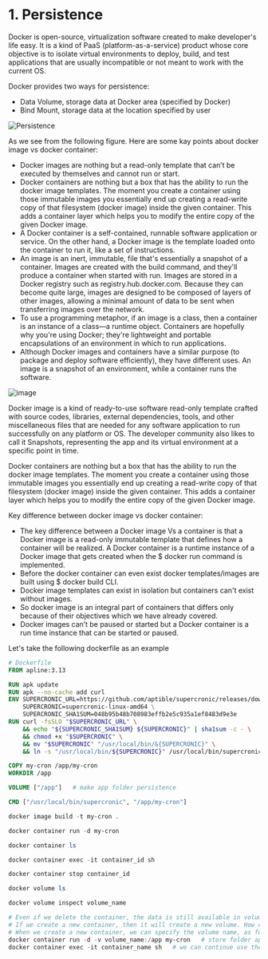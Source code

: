 # 1. Persistence
Docker is open-source, virtualization software created to make developer's life easy. It is a kind of PaaS (platform-as-a-service) product whose core objective is to isolate virtual environments to deploy, build, and test applications that are usually incompatible or not meant to work with the current OS.

Docker provides two ways for persistence:
- Data Volume, storage data at Docker area (specified by Docker)
- Bind Mount, storage data at the location specified by user
  
![Persistence](https://dockertips.readthedocs.io/en/latest/_images/types-of-mounts.png)

As we see from the following figure. Here are some kay points about docker image vs docker container:
- Docker images are nothing but a read-only template that can’t be executed by themselves and cannot run or start.
- Docker containers are nothing but a box that has the ability to run the docker image templates. The moment you create a container using those immutable images you essentially end up creating a read-write copy of that filesystem (docker image) inside the given container. This adds a container layer which helps you to modify the entire copy of the given Docker image.
- A Docker container is a self-contained, runnable software application or service. On the other hand, a Docker image is the template loaded onto the container to run it, like a set of instructions.
- An image is an inert, immutable, file that's essentially a snapshot of a container. Images are created with the build command, and they'll produce a container when started with run. Images are stored in a Docker registry such as registry.hub.docker.com. Because they can become quite large, images are designed to be composed of layers of other images, allowing a minimal amount of data to be sent when transferring images over the network.
- To use a programming metaphor, if an image is a class, then a container is an instance of a class—a runtime object. Containers are hopefully why you're using Docker; they're lightweight and portable encapsulations of an environment in which to run applications.
- Although Docker images and containers have a similar purpose (to package and deploy software efficiently), they have different uses. An image is a snapshot of an environment, while a container runs the software.

![image](https://github.com/yulinnextcode/skills-github-pages/assets/45866102/e890856b-807c-4f03-ac93-bc7d281285c4)

Docker image is a kind of ready-to-use software read-only template crafted with source codes, libraries, external dependencies, tools, and other miscellaneous files that are needed for any software application to run successfully on any platform or OS. The developer community also likes to call it Snapshots, representing the app and its virtual environment at a specific point in time.

Docker containers are nothing but a box that has the ability to run the docker image templates. The moment you create a container using those immutable images you essentially end up creating a read-write copy of that filesystem (docker image) inside the given container. This adds a container layer which helps you to modify the entire copy of the given Docker image.

Key difference between docker image vs docker container:
- The key difference between a Docker image Vs a container is that a Docker image is a read-only immutable template that defines how a container will be realized. A Docker container is a runtime instance of a Docker image that gets created when the $ docker run command is implemented.
- Before the docker container can even exist docker templates/images are built using $ docker build CLI.
- Docker image templates can exist in isolation but containers can't exist without images.
- So docker image is an integral part of containers that differs only because of their objectives which we have already covered.
- Docker images can’t be paused or started but a Docker container is a run time instance that can be started or paused.

Let's take the following dockerfile as an example
```dockerfile
# Dockerfile
FROM apline:3.13

RUN apk update
RUN apk --no-cache add curl
ENV SUPERCRONIC_URL=https://github.com/aptible/supercronic/releases/download/v0.1.12/supercronic-linux-amd64 \
    SUPERCRONIC=supercronic-linux-amd64 \
    SUPERCRONIC_SHA1SUM=048b95b48b708983effb2e5c935a1ef8483d9e3e
RUN curl -fsSLO "$SUPERCRONIC_URL" \
    && echo "${SUPERCRONIC_SHA1SUM} ${SUPERCRONIC}" | sha1sum -c - \
    && chmod +x "$SUPERCRONIC" \
    && mv "$SUPERCRONIC" "/usr/local/bin/&{SUPERCRONIC}" \
    && ln -s "/usr/local/bin/${SUPERCRONIC}" /usr/local/bin/supercronic

COPY my-cron /app/my-cron
WORKDIR /app

VOLUME ["/app"]   # make app folder persistence

CMD ["/usr/local/bin/supercronic", "/app/my-cron"]
```

```powershell
docker image build -t my-cron .

docker container run -d my-cron

docker container ls

docker container exec -it container_id sh

docker container stop container_id

docker volume ls

docker volume inspect volume_name

# Even if we delete the container, the data is still available in volume
# If we create a new container, then it will create a new volume. How can we use previous existing volume?
# When we create a new container, we can specify the volume name, as follows
docker container run -d -v volume_name:/app my-cron   # store folder app in volume volume_name
docker container exec -it container_name sh   # we can continue use the previous existing data and files
```






















